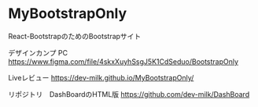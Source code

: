 # MyBootstrapOnly
React-BootstrapのためのBootstrapサイト

デザインカンプ
PC
https://www.figma.com/file/4skxXuyhSsgJ5K1CdSeduo/BootstrapOnly


Liveレビュー
https://dev-milk.github.io/MyBootstrapOnly/


リポジトリ　DashBoardのHTML版
https://github.com/dev-milk/DashBoard
